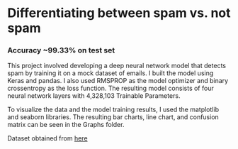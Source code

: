 # Differentiating between spam vs. not spam

### Accuracy ~99.33% on test set

This project involved developing a deep neural network model that detects spam by training it on a mock dataset of emails. I built the model using Keras and pandas. I also used RMSPROP as the model optimizer and binary crossentropy as the loss function. The resulting model consists of four neural network layers with 4,328,103 Trainable Parameters. 

To visualize the data and the model training results, I used the matplotlib and seaborn libraries. The resulting bar charts, line chart, and confusion matrix can be seen in the Graphs folder.

Dataset obtained from [here](https://www.kaggle.com/datasets/ozlerhakan/spam-or-not-spam-dataset/)